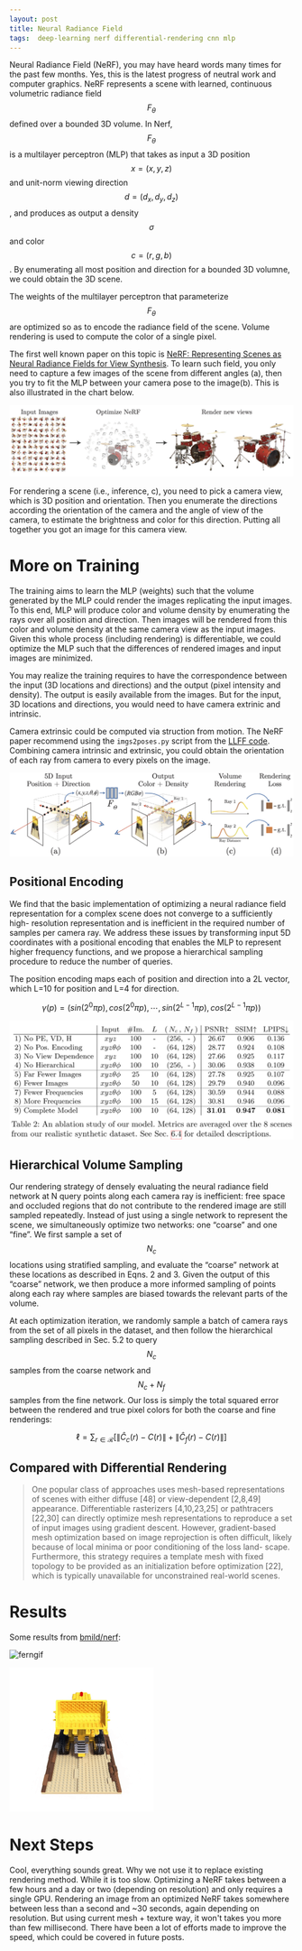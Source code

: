 ```yaml
---
layout: post
title: Neural Radiance Field
tags:  deep-learning nerf differential-rendering cnn mlp
---
```


Neural Radiance Field (NeRF), you may have heard words many times for the past few months. Yes, this is the latest progress of neutral work and computer graphics. NeRF represents a scene with learned, continuous volumetric radiance field $$F_{\theta}$$ defined over a bounded 3D volume. In Nerf, $$F_{\theta}$$ is a multilayer perceptron (MLP) that takes as input a 3D position $$x=(x,y,z)$$ and unit-norm viewing direction $$d=(d_x,d_y,d_z)$$, and produces as output a density $$\sigma$$ and color $$c=(r,g,b)$$. By enumerating all most position and direction for a bounded 3D volumne, we could obtain the 3D scene.

The weights of the multilayer perceptron that parameterize $$F_{\theta}$$ are optimized so as to encode the radiance field of the scene. Volume rendering is used to compute the color of a single pixel.

The first well known paper on this topic is [NeRF: Representing Scenes as Neural Radiance Fields for View Synthesis](https://arxiv.org/pdf/2003.08934v2.pdf). To learn such field,  you only need to capture a few images of the scene from different angles (a), then you try to fit the MLP between your camera pose to the image(b). This is also illustrated in the chart below. 

![image-20220415181139136](https://raw.githubusercontent.com/zhangtemplar/zhangtemplar.github.io/master/uPic/2022_04_15_18_11_39_image-20220415181139136.png)

For rendering a scene (i.e., inference, c), you need to pick a camera view, which is 3D position and orientation. Then you enumerate the directions according the orientation of the camera and the angle of view of the camera, to estimate the brightness and color for this direction. Putting all together you got an image for this camera view.

# More on Training

The training aims to learn the MLP (weights) such that the volume generated by the MLP could render the images replicating the input images. To this end, MLP will produce color and volume density by enumerating the rays over all position and direction. Then images will be rendered from this color and volume density at the same camera view as the input images. Given this whole process (including rendering) is differentiable, we could optimize the MLP such that the differences of rendered images and input images are minimized.

You may realize the training requires to have the correspondence between the input (3D locations and directions) and the output (pixel intensity and density). The output is easily available from the images. But for the input, 3D locations and directions, you would need to have camera extrinic and intrinsic.

Camera extrinsic could be computed via struction from motion. The NeRF paper recommend using the `imgs2poses.py` script from the [LLFF code](https://github.com/fyusion/llff). Combining camera intrinsic and extrinsic, you could obtain the orientation of each ray from camera to every pixels on the image.

![img](https://raw.githubusercontent.com/zhangtemplar/zhangtemplar.github.io/master/uPic/2022_04_15_18_12_06_2022_04_15_18_02_46_pipeline.jpg)

## Positional Encoding

We find that the basic implementation of optimizing a neural radiance field representation for a complex scene does not converge to a sufficiently high- resolution representation and is inefficient in the required number of samples per camera ray. We address these issues by transforming input 5D coordinates with a positional encoding that enables the MLP to represent higher frequency functions, and we propose a hierarchical sampling procedure to reduce the number of queries.

The position encoding maps each of position and direction into a 2L vector, which L=10 for position and L=4 for direction.

$$\gamma(p)=(sin(2^0\pi p),cos(2^0\pi p),\cdots,sin(2^{L-1}\pi p),cos(2^{L-1}\pi p))$$

![image-20220924155701357](https://raw.githubusercontent.com/zhangtemplar/zhangtemplar.github.io/master/uPic/2022_09_24_15_57_01_image-20220924155701357.png)

## Hierarchical Volume Sampling

Our rendering strategy of densely evaluating the neural radiance field network at N query points along each camera ray is inefficient: free space and occluded regions that do not contribute to the rendered image are still sampled repeatedly. Instead of just using a single network to represent the scene, we simultaneously optimize two networks: one “coarse” and one “fine”. We first sample a set of $$N_c$$ locations using stratified sampling, and evaluate the “coarse” network at these locations as described in Eqns. 2 and 3. Given the output of this “coarse” network, we then produce a more informed sampling of points along each ray where samples are biased towards the relevant parts of the volume.

At each optimization iteration, we randomly sample a batch of camera rays from the set of all pixels in the dataset, and then follow the hierarchical sampling described in Sec. 5.2 to query $$N_c$$ samples from the coarse network and $$N_c + N_f$$ samples from the fine network. Our loss is simply the total squared error between the rendered and true pixel colors for both the coarse and fine renderings:

$$\ell=\sum_{r\in\mathcal{R}}{\left[\lVert \hat{C}_c(r)-C(r)\rVert+\lVert \hat{C}_f(r)-C(r)\rVert\right]}$$

## Compared with Differential Rendering

> One popular class of approaches uses mesh-based representations of scenes with either diffuse [48] or view-dependent [2,8,49] appearance. Differentiable rasterizers [4,10,23,25] or pathtracers [22,30] can directly optimize mesh representations to reproduce a set of input images using gradient descent. However, gradient-based mesh optimization based on image reprojection is often difficult, likely because of local minima or poor conditioning of the loss land- scape. Furthermore, this strategy requires a template mesh with fixed topology to be provided as an initialization before optimization [22], which is typically unavailable for unconstrained real-world scenes.

# Results

Some results from [bmild/nerf](https://github.com/bmild/nerf):

![ferngif](https://camo.githubusercontent.com/2c1d3f539c2c3b0e67023599847c1b6ed4e47f3a5fd400c0f48ec815cd4e8e73/68747470733a2f2f70656f706c652e656563732e6265726b656c65792e6564752f7e626d696c642f6e6572662f6665726e5f3230306b5f323536772e676966)

![legogif](https://raw.githubusercontent.com/zhangtemplar/zhangtemplar.github.io/master/uPic/2022_04_15_18_07_28_68747470733a2f2f70656f706c652e656563732e6265726b656c65792e6564752f7e626d696c642f6e6572662f6c65676f5f3230306b5f323536772e676966.gif)

# Next Steps

Cool, everything sounds great. Why we not use it to replace existing rendering method. While it is too slow. Optimizing a NeRF takes between a few hours and a day or two (depending on resolution) and only requires a single GPU. Rendering an image from an optimized NeRF takes somewhere between less than a second and ~30 seconds, again depending on resolution. But using current mesh + texture way, it won't takes you more than few millisecond. There have been a lot of efforts made to improve the speed, which could be covered in future posts.




